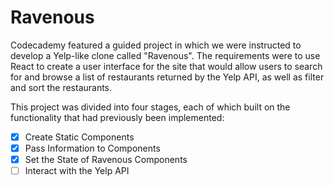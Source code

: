 # Ravenous

Codecademy featured a guided project in which we were instructed to develop a Yelp-like clone called "Ravenous". The requirements were to use React to create a user interface for the site that would allow users to search for and browse a list of restaurants returned by the Yelp API, as well as filter and sort the restaurants.

This project was divided into four stages, each of which built on the functionality that had previously been implemented:

- [x] Create Static Components
- [x] Pass Information to Components
- [x] Set the State of Ravenous Components
- [ ] Interact with the Yelp API
